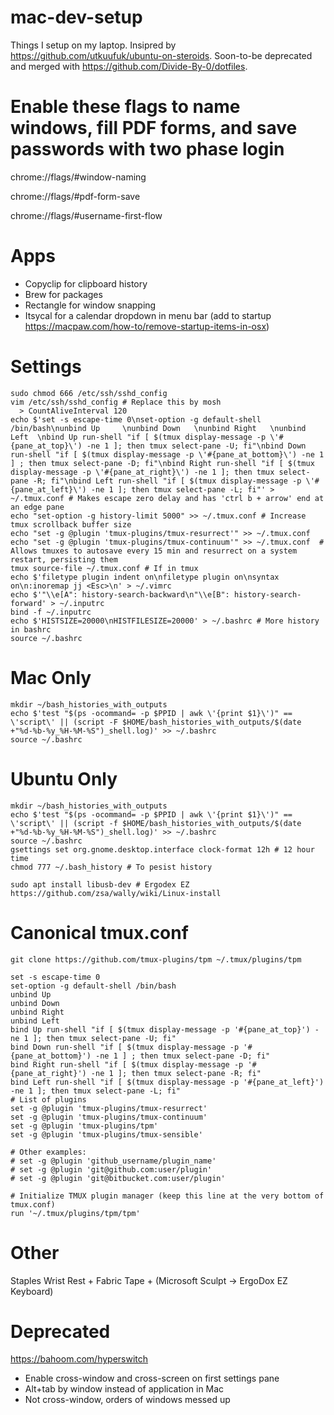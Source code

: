 # mac-dev-setup
Things I setup on my laptop. Insipred by https://github.com/utkuufuk/ubuntu-on-steroids.
Soon-to-be deprecated and merged with https://github.com/Divide-By-0/dotfiles.

# Enable these flags to name windows, fill PDF forms, and save passwords with two phase login
chrome://flags/#window-naming

chrome://flags/#pdf-form-save

chrome://flags/#username-first-flow

# Apps
- Copyclip for clipboard history
- Brew for packages
- Rectangle for window snapping
- Itsycal for a calendar dropdown in menu bar (add to startup https://macpaw.com/how-to/remove-startup-items-in-osx)

# Settings
```
sudo chmod 666 /etc/ssh/sshd_config
vim /etc/ssh/sshd_config # Replace this by mosh
  > CountAliveInterval 120
echo $'set -s escape-time 0\nset-option -g default-shell /bin/bash\nunbind Up     \nunbind Down   \nunbind Right   \nunbind Left  \nbind Up run-shell "if [ $(tmux display-message -p \'#{pane_at_top}\') -ne 1 ]; then tmux select-pane -U; fi"\nbind Down run-shell "if [ $(tmux display-message -p \'#{pane_at_bottom}\') -ne 1 ] ; then tmux select-pane -D; fi"\nbind Right run-shell "if [ $(tmux display-message -p \'#{pane_at_right}\') -ne 1 ]; then tmux select-pane -R; fi"\nbind Left run-shell "if [ $(tmux display-message -p \'#{pane_at_left}\') -ne 1 ]; then tmux select-pane -L; fi"' > ~/.tmux.conf # Makes escape zero delay and has 'ctrl b + arrow' end at an edge pane
echo "set-option -g history-limit 5000" >> ~/.tmux.conf # Increase tmux scrollback buffer size
echo "set -g @plugin 'tmux-plugins/tmux-resurrect'" >> ~/.tmux.conf 
echo "set -g @plugin 'tmux-plugins/tmux-continuum'" >> ~/.tmux.conf  # Allows tmuxes to autosave every 15 min and resurrect on a system restart, persisting them
tmux source-file ~/.tmux.conf # If in tmux
echo $'filetype plugin indent on\nfiletype plugin on\nsyntax on\n:inoremap jj <Esc>\n' > ~/.vimrc
echo $'"\\e[A": history-search-backward\n"\\e[B": history-search-forward' > ~/.inputrc
bind -f ~/.inputrc
echo $'HISTSIZE=20000\nHISTFILESIZE=20000' > ~/.bashrc # More history in bashrc
source ~/.bashrc
```

# Mac Only
```
mkdir ~/bash_histories_with_outputs
echo $'test "$(ps -ocommand= -p $PPID | awk \'{print $1}\')" == \'script\' || (script -F $HOME/bash_histories_with_outputs/$(date +"%d-%b-%y_%H-%M-%S")_shell.log)' >> ~/.bashrc
source ~/.bashrc
```


# Ubuntu Only
```
mkdir ~/bash_histories_with_outputs
echo $'test "$(ps -ocommand= -p $PPID | awk \'{print $1}\')" == \'script\' || (script -f $HOME/bash_histories_with_outputs/$(date +"%d-%b-%y_%H-%M-%S")_shell.log)' >> ~/.bashrc
source ~/.bashrc
gsettings set org.gnome.desktop.interface clock-format 12h # 12 hour time
chmod 777 ~/.bash_history # To pesist history
``` 

``` 
sudo apt install libusb-dev # Ergodex EZ https://github.com/zsa/wally/wiki/Linux-install
```


# Canonical tmux.conf
```
git clone https://github.com/tmux-plugins/tpm ~/.tmux/plugins/tpm
```

```
set -s escape-time 0
set-option -g default-shell /bin/bash
unbind Up
unbind Down
unbind Right
unbind Left
bind Up run-shell "if [ $(tmux display-message -p '#{pane_at_top}') -ne 1 ]; then tmux select-pane -U; fi"
bind Down run-shell "if [ $(tmux display-message -p '#{pane_at_bottom}') -ne 1 ] ; then tmux select-pane -D; fi"
bind Right run-shell "if [ $(tmux display-message -p '#{pane_at_right}') -ne 1 ]; then tmux select-pane -R; fi"
bind Left run-shell "if [ $(tmux display-message -p '#{pane_at_left}') -ne 1 ]; then tmux select-pane -L; fi"
# List of plugins
set -g @plugin 'tmux-plugins/tmux-resurrect'
set -g @plugin 'tmux-plugins/tmux-continuum'
set -g @plugin 'tmux-plugins/tpm'
set -g @plugin 'tmux-plugins/tmux-sensible'

# Other examples:
# set -g @plugin 'github_username/plugin_name'
# set -g @plugin 'git@github.com:user/plugin'
# set -g @plugin 'git@bitbucket.com:user/plugin'

# Initialize TMUX plugin manager (keep this line at the very bottom of tmux.conf)
run '~/.tmux/plugins/tpm/tpm'
```

# Other
Staples Wrist Rest + Fabric Tape + (Microsoft Sculpt -> ErgoDox EZ Keyboard)

# Deprecated
https://bahoom.com/hyperswitch
- Enable cross-window and cross-screen on first settings pane
- Alt+tab by window instead of application in Mac
- Not cross-window, orders of windows messed up


